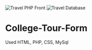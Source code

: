 ![Travel PHP Front](https://user-images.githubusercontent.com/107332766/177051430-c5be6942-751b-463a-a73a-90f9137ff89f.png)
![Travel Database](https://user-images.githubusercontent.com/107332766/177051429-fb27dbc8-633a-43a6-9e4d-36bd2957df31.png)
# College-Tour-Form
Used HTML, PHP, CSS, MySql
